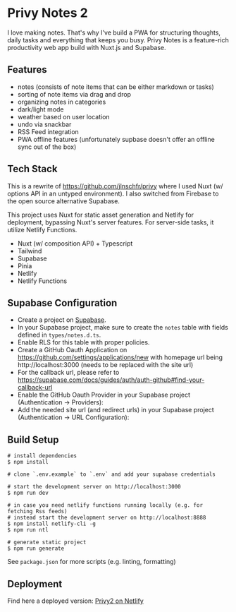 # Privy Notes 2

I love making notes. That's why I've build a PWA for structuring thoughts, daily tasks and everything that keeps you busy. Privy Notes is a feature-rich productivity web app build with Nuxt.js and Supabase.

## Features

- notes (consists of note items that can be either markdown or tasks)
- sorting of note items via drag and drop
- organizing notes in categories
- dark/light mode
- weather based on user location
- undo via snackbar
- RSS Feed integration
- PWA offline features (unfortunately supbase doesn't offer an offline sync out of the box)

## Tech Stack

This is a rewrite of https://github.com/jlnschfr/privy where I used Nuxt (w/ options API in an untyped environment). I also switched from Firebase to the open source alternative Supabase.

This project uses Nuxt for static asset generation and Netlify for deployment, bypassing Nuxt's server features. For server-side tasks, it utilize Netlify Functions.

- Nuxt (w/ composition API) + Typescript
- Tailwind
- Supabase
- Pinia
- Netlify
- Netlify Functions

## Supabase Configuration

- Create a project on [Supabase](https://supabase.com).
- In your Supabase project, make sure to create the `notes` table with fields defined in `types/notes.d.ts`.
- Enable RLS for this table with proper policies.
- Create a GitHub Oauth Application on https://github.com/settings/applications/new with homepage url being http://localhost:3000 (needs to be replaced with the site url)
- For the callback url, please refer to https://supabase.com/docs/guides/auth/auth-github#find-your-callback-url
- Enable the GitHub Oauth Provider in your Supabase project (Authentication -> Providers):
- Add the needed site url (and redirect urls) in your Supabase project (Authentication -> URL Configuration):

## Build Setup

```
# install dependencies
$ npm install

# clone `.env.example` to `.env` and add your supabase credentials

# start the development server on http://localhost:3000
$ npm run dev

# in case you need netlify functions running locally (e.g. for fetching Rss feeds)
# instead start the development server on http://localhost:8888
$ npm install netlify-cli -g
$ npm run ntl

# generate static project
$ npm run generate
```

See `package.json` for more scripts (e.g. linting, formatting)

## Deployment

Find here a deployed version: [Privy2 on Netlify](https://privy-notes2.netlify.app)
